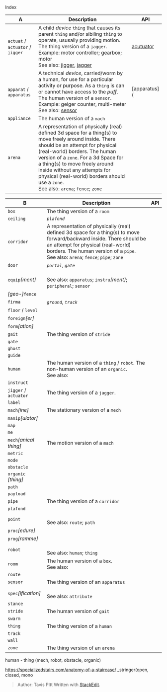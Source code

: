Index

| A | Description | API |
|--|--|--|
| `actuat` / `actuator` / `jigger`  <a  name="actuator"></a> | A child *device*  `thing` that causes its parent `thing` and/or sibiling `thing` to operate, ususally providing motion. The thing version of a `jagger`.<br>Example: motor controller; gearbox; motor<br>See also: [jigger](#jigger), [jagger](#jagger) | [acutuator](/actuator.md) |
| `apparat` / `apparatus` | A technical *device*, carried/worm by a human, for use for a particular activity or purpose. As a `thing` is can or cannot have access to the _puff_. The human version of a `sensor`.<br>Example: geiger counter, multi-meter<br>See also: [sensor](#sensor)| [apparatus](
| `appliance` | The human version of a `mach` |
| `arena` | A representation of physically (real) defined 3d space for a thing(s) to move freely around inside. There should be an attempt for physical (real-world) borders. The human version of a `zone`. For a 3d Space for a thing(s) to move freely around inside without any attempts for physical (real-world) borders should use a `zone`.<br>See also: `arena`; `fence`; `zone` |
  
| B | Description | API |
|--|--|--|
| `box` | The thing version of a `room` |
| `ceiling` | *`plafond`* |
| `corridor` | A representation of physically (real) defined 3d space for a thing(s) to move forward/backward inside. There should be an attempt for physical (real-world) borders. The human version of a `pipe`.<br>See also: `arena`; `fence`; `pipe`; `zone` |
| `door` | *`portal`*, *`gate`* |
| `equip`*[ment]* | <br>See also: `apparatus`; `instru`*[ment]*; `peripheral`;  `sensor` |
| *[geo-]*`fence` | |
| `firma` | *`ground`*, *`track`* |
| `floor` / `level` | |
| `foreign`*[er]* | |
| `form`*[ation]* | |
| `gait` | The thing version of `stride` |
| `gate` | |
| `ghost` |  |
| `guide` | |
| `human` | The human version of a `thing` / `robot`.  The non-human version of an `organic`.<br>See also: |
| `instruct` | |
| `jigger` / `actuator` | The thing version of a `jagger`. |
| `label` | |
| `mach`*[ine]* | The stationary version of a `mech` |
| `manip`*[ulator]* | |
| `map` | |
| `me` | |
| `mech`*[anical thing]* | The motion version of a `mach` |
| `metric` | |
| `mode` | |
| `obstacle` | |
| `organic` *[thing]* | |
| `path` | |
| `payload` | |
| `pipe` | The thing version of a `corridor` |
| `plafond` | |
| `point` | <br>See also: `route`; `path` |
| `proc`*[edure]* | |
| `prog`*[ramme]* | |
| `robot` | <br>See also: `human`; `thing` |
| `room` | The human version of a `box`.<br>See also: |
| `route` | |
| `sensor` | The thing version of an `apparatus` |
| `spec`*[ification]* | <br>See also: `attribute` |
| `stance` |  |
| `stride` | The human version of `gait` |
| `swarm` | |
| `thing` | The thing version of a `human` |
| `track` | |
| `wall` | |
| `zone` | The thing version of an `arena` |

human - thing (mech, robot, obstacle, organic)

https://specializedstairs.com/anatomy-of-a-staircase/
_stringer(open, closed, mono


> Author: Tavis PItt
> Written with [StackEdit](https://stackedit.io/).
<!--stackedit_data:
eyJoaXN0b3J5IjpbLTkwNDAyMDEyNSwxNDkxNDU0MzUwXX0=
-->